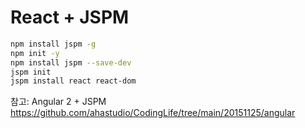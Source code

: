 # React + JSPM

```bash
npm install jspm -g
npm init -y
npm install jspm --save-dev
jspm init
jspm install react react-dom
```

참고: Angular 2 + JSPM
<https://github.com/ahastudio/CodingLife/tree/main/20151125/angular>
